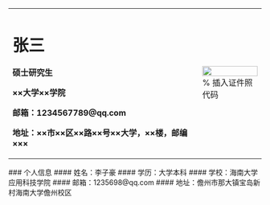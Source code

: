 <table border="0">
  <tr>
    <td width="75%">
      <h1>张三</h1>
      <p><b>硕士研究生</b></p>
      <p><b>××大学××学院</b></p>
      <p><b>邮箱：1234567789@qq.com</b></p>
      <p><b>地址：××市××区××路××号××大学，××楼，邮编×××</b></p>
    </td>
    <td width="25%">
      <img src="/zhengjianzhao.jpg" width="100%">      % 插入证件照代码
    </td>
  </tr>
</table>
### 个人信息
####  姓名：李子豪
####  学历：大学本科
####  学校：海南大学应用科技学院
####  邮箱：1235698@qq.com
####  地址：儋州市那大镇宝岛新村海南大学儋州校区

